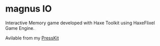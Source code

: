 magnus IO
==============

Interactive Memory game developed with Haxe Toolkit using HaxeFlixel Game Engine.

Avilable from my [PressKit](http://www.crimsonsix.com/games/magnus_io)
